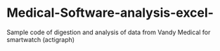 # Medical-Software-analysis-excel-
Sample code of digestion and analysis of data from Vandy Medical for smartwatch (actigraph)
